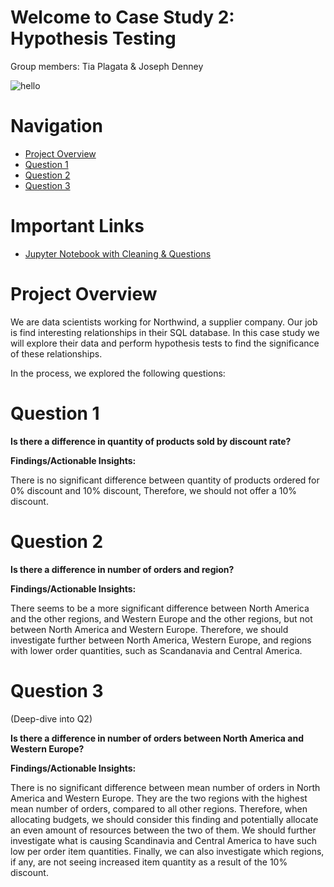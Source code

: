 # Welcome to Case Study 2: Hypothesis Testing
Group members:
Tia Plagata & Joseph Denney

![hello](https://media1.tenor.com/images/a29b98e67fea932ef3a0871bc64dab4b/tenor.gif?itemid=17392429)

# Navigation

* [Project Overview](#Project-Overview)
* [Question 1](#Question-1)
* [Question 2](#Question-2)
* [Question 3](#Question-3)


# Important Links

* [Jupyter Notebook with Cleaning & Questions]()

# Project Overview

We are data scientists working for Northwind, a supplier company. Our job is find interesting relationships in their SQL database. In this case study we will explore their data and perform hypothesis tests to find the significance of these relationships.

In the process, we explored the following questions: 

# Question 1
**Is there a difference in quantity of products sold by discount rate?**


**Findings/Actionable Insights:**

There is no significant difference between quantity of products ordered for 0% discount and 10% discount, Therefore, we should not offer a 10% discount.

# Question 2
**Is there a difference in number of orders and region?**


**Findings/Actionable Insights:**

There seems to be a more significant difference between North America and the other regions, and Western Europe and the other regions, but not between North America and Western Europe. Therefore, we should investigate further between North America, Western Europe, and regions with lower order quantities, such as Scandanavia and Central America. 

# Question 3
(Deep-dive into Q2)

**Is there a difference in number of orders between North America and Western Europe?**


**Findings/Actionable Insights:**

There is no significant difference between mean number of orders in North America and Western Europe. They are the two regions with the highest mean number of orders, compared to all other regions. Therefore, when allocating budgets, we should consider this finding and potentially allocate an even amount of resources between the two of them. We should further investigate what is causing Scandinavia and Central America to have such low per order item quantities. Finally, we can also investigate which regions, if any, are not seeing increased item quantity as a result of the 10% discount.